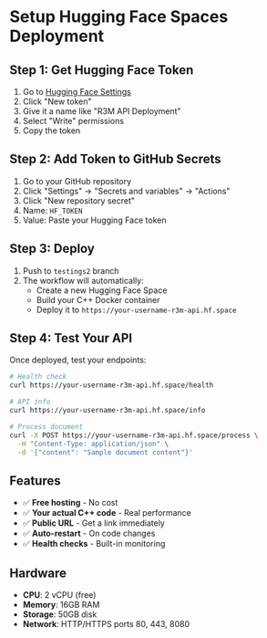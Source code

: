 # Setup Hugging Face Spaces Deployment

## Step 1: Get Hugging Face Token

1. Go to [Hugging Face Settings](https://huggingface.co/settings/tokens)
2. Click "New token"
3. Give it a name like "R3M API Deployment"
4. Select "Write" permissions
5. Copy the token

## Step 2: Add Token to GitHub Secrets

1. Go to your GitHub repository
2. Click "Settings" → "Secrets and variables" → "Actions"
3. Click "New repository secret"
4. Name: `HF_TOKEN`
5. Value: Paste your Hugging Face token

## Step 3: Deploy

1. Push to `testings2` branch
2. The workflow will automatically:
   - Create a new Hugging Face Space
   - Build your C++ Docker container
   - Deploy it to `https://your-username-r3m-api.hf.space`

## Step 4: Test Your API

Once deployed, test your endpoints:

```bash
# Health check
curl https://your-username-r3m-api.hf.space/health

# API info
curl https://your-username-r3m-api.hf.space/info

# Process document
curl -X POST https://your-username-r3m-api.hf.space/process \
  -H "Content-Type: application/json" \
  -d '{"content": "Sample document content"}'
```

## Features

- ✅ **Free hosting** - No cost
- ✅ **Your actual C++ code** - Real performance
- ✅ **Public URL** - Get a link immediately
- ✅ **Auto-restart** - On code changes
- ✅ **Health checks** - Built-in monitoring

## Hardware

- **CPU**: 2 vCPU (free)
- **Memory**: 16GB RAM
- **Storage**: 50GB disk
- **Network**: HTTP/HTTPS ports 80, 443, 8080 